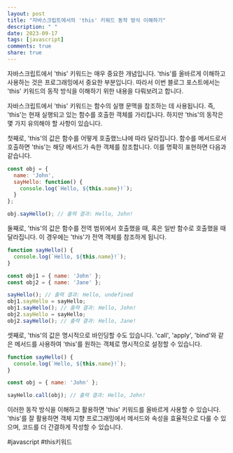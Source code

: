 ```yaml
---
layout: post
title: "자바스크립트에서의 'this' 키워드 동작 방식 이해하기"
description: " "
date: 2023-09-17
tags: [javascript]
comments: true
share: true
---
```


자바스크립트에서 'this' 키워드는 매우 중요한 개념입니다. 'this'를 올바르게 이해하고 사용하는 것은 프로그래밍에서 중요한 부분입니다. 따라서 이번 블로그 포스트에서는 'this' 키워드의 동작 방식을 이해하기 위한 내용을 다뤄보려고 합니다.

자바스크립트에서 'this' 키워드는 함수의 실행 문맥을 참조하는 데 사용됩니다. 즉, 'this'는 현재 실행되고 있는 함수를 호출한 객체를 가리킵니다. 하지만 'this'의 동작은 몇 가지 유의해야 할 사항이 있습니다.

첫째로, 'this'의 값은 함수를 어떻게 호출했느냐에 따라 달라집니다. 함수를 메서드로서 호출하면 'this'는 해당 메서드가 속한 객체를 참조합니다. 이를 명확히 표현하면 다음과 같습니다.

```javascript
const obj = {
  name: 'John',
  sayHello: function() {
    console.log(`Hello, ${this.name}!`);
  }
};

obj.sayHello(); // 출력 결과: Hello, John!
```

둘째로, 'this'의 값은 함수를 전역 범위에서 호출했을 때, 혹은 일반 함수로 호출했을 때 달라집니다. 이 경우에는 'this'가 전역 객체를 참조하게 됩니다.

```javascript
function sayHello() {
  console.log(`Hello, ${this.name}!`);
}

const obj1 = { name: 'John' };
const obj2 = { name: 'Jane' };

sayHello(); // 출력 결과: Hello, undefined
obj1.sayHello = sayHello;
obj1.sayHello(); // 출력 결과: Hello, John!
obj2.sayHello = sayHello;
obj2.sayHello(); // 출력 결과: Hello, Jane!
```

셋째로, 'this'의 값은 명시적으로 바인딩할 수도 있습니다. 'call', 'apply', 'bind'와 같은 메서드를 사용하여 'this'를 원하는 객체로 명시적으로 설정할 수 있습니다.

```javascript
function sayHello() {
  console.log(`Hello, ${this.name}!`);
}

const obj = { name: 'John' };

sayHello.call(obj); // 출력 결과: Hello, John!
```

이러한 동작 방식을 이해하고 활용하면 'this' 키워드를 올바르게 사용할 수 있습니다. 'this'를 잘 활용하면 객체 지향 프로그래밍에서 메서드와 속성을 효율적으로 다룰 수 있으며, 코드를 더 간결하게 작성할 수 있습니다.

#javascript #this키워드